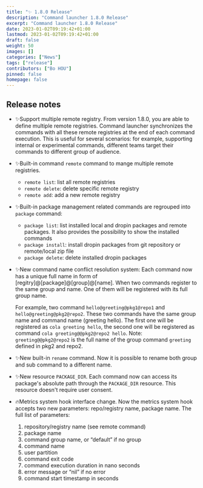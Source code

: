 ```yaml
---
title: "✨ 1.8.0 Release"
description: "Command launcher 1.8.0 Release"
excerpt: "Command launcher 1.8.0 Release"
date: 2023-01-02T09:19:42+01:00
lastmod: 2023-01-02T09:19:42+01:00
draft: false
weight: 50
images: []
categories: ["News"]
tags: ["release"]
contributors: ["Bo HOU"]
pinned: false
homepage: false
---
```


## Release notes

* ✨Support multiple remote registry. From version 1.8.0, you are able to define multiple remote registries. Command launcher synchronizes the commands with all these remote registries at the end of each command execution. This is useful for several scenarios: for example, supporting internal or experimental commands, different teams target their commands to different group of audience.
* ✨Built-in command `remote` command to mange multiple remote registries.
  * `remote list`: list all remote registries
  * `remote delete`: delete specific remote registry
  * `remote add`: add a new remote registry
* ✨Built-in package management related commands are regrouped into `package` command:
  * `package list`: list installed local and dropin packages and remote packages. It also provides the possibility to show the installed commands
  * `package install`: install dropin packages from git repository or remote/local zip file
  * `package delete`: delete installed dropin packages
* ✨New command name conflict resolution system: Each command now has a unique full name in form of [regitry]@[package]@[group]@[name]. When two commands register to the same group and name. One of them will be registered with its full group name.

  For example, two command `hello@greeting@pkg1@repo1` and `hello@greeting@pkg2@repo2`. These two commands have the same group name and command name (greeting hello). The first one will be registered as `cola greeting hello`, the second one will be registered as command `cola greeting@@pkg2@repo2 hello`. Note: `greeting@@pkg2@repo2` is the full name of the group command `greeting` defined in pkg2 and repo2.
* ✨New built-in `rename` command. Now it is possible to rename both group and sub command to a different name.
* ✨New resource `PACKAGE_DIR`. Each command now can access its package's absolute path through the `PACKAGE_DIR` resource. This resource doesn't require user consent.

* 🔥Metrics system hook interface change. Now the metrics system hook accepts two new parameters: repo/registry name, package name. The full list of parameters:
  1. repository/registry name (see remote command)
  2. package name
  3. command group name, or “default” if no group
  4. command name
  5. user partition
  6. command exit code
  7. command execution duration in nano seconds
  8. error message or “nil” if no error
  9. command start timestamp in seconds
